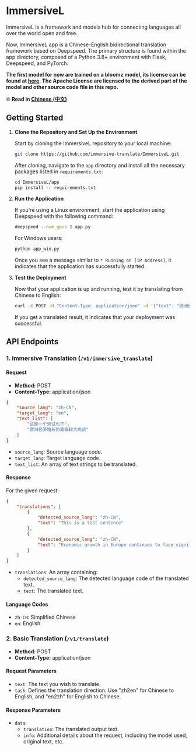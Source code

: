 # ImmersiveL

ImmersiveL is a framework and models hub for connecting languages all over the world open and free.

Now, ImmersiveL app is a Chinese-English bidirectional translation framework based on Deepspeed. The primary structure is found within the app directory, composed of a Python 3.8+ environment with Flask, Deepspeed, and PyTorch.

**The first model for now are trained on a bloomz model, its license can be found at [here](https://bigscience.huggingface.co/blog/the-bigscience-rail-license). The Apache License are licensed to the derived part of the model and other source code file in this repo.**

🌐 **Read in [Chinese (中文)](README_CN.md)**

## Getting Started

1. **Clone the Repository and Set Up the Environment**

   Start by cloning the ImmersiveL repository to your local machine:

   ```bash
   git clone https://github.com/immersive-translate/ImmersiveL.git
   ```

   After cloning, navigate to the `app` directory and install all the necessary packages listed in `requirements.txt`:

   ```bash
   cd ImmersiveL/app
   pip install -r requirements.txt
   ```

2. **Run the Application**

   If you're using a Linux environment, start the application using Deepspeed with the following command:

   ```bash
   deepspeed --num_gpus 1 app.py
   ```

   For Windows users:

   ```bash
   python app_win.py
   ```

   Once you see a message similar to `* Running on [IP Address]`, it indicates that the application has successfully started.

3. **Test the Deployment**

   Now that your application is up and running, test it by translating from Chinese to English:

   ```bash
   curl -X POST -H "Content-Type: application/json" -d '{"text": "欧洲经济增长仍面临较大挑战", "task": "zh2en"}' http://localhost:7000/v1/translate
   ```

   If you get a translated result, it indicates that your deployment was successful.

## API Endpoints

### 1. Immersive Translation (`/v1/immersive_translate`)

#### Request

- **Method:** POST
- **Content-Type:** application/json

```json
{
    "source_lang": "zh-CN",
    "target_lang": "en",
    "text_list": [
        "这是一个测试句子",
        "欧洲经济增长仍面临较大挑战"
    ]
}
```

- `source_lang`: Source language code.
- `target_lang`: Target language code.
- `text_list`: An array of text strings to be translated.

#### Response

For the given request:

```json
{
    "translations": [
        {
            "detected_source_lang": "zh-CN",
            "text": "This is a test sentence"
        },
        {
            "detected_source_lang": "zh-CN",
            "text": "Economic growth in Europe continues to face significant challenges"
        }
    ]
}
```

- `translations`: An array containing:
  - `detected_source_lang`: The detected language code of the translated text.
  - `text`: The translated text.

#### Language Codes

- `zh-CN`: Simplified Chinese
- `en`: English

### 2. Basic Translation (`/v1/translate`)

- **Method:** POST
- **Content-Type:** application/json

#### Request Parameters

- `text`: The text you wish to translate.
- `task`: Defines the translation direction. Use "zh2en" for Chinese to English, and "en2zh" for English to Chinese.

#### Response Parameters

- `data`:
  - `translation`: The translated output text.
  - `info`: Additional details about the request, including the model used, original text, etc.
